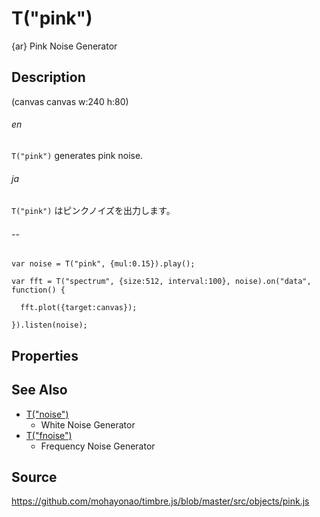 T("pink")
======================
{ar} Pink Noise Generator

## Description ##

(canvas canvas w:240 h:80)

###### en ######
`T("pink")` generates pink noise.
###### ja ######
`T("pink")` はピンクノイズを出力します。
###### -- ######

```timbre
var noise = T("pink", {mul:0.15}).play();

var fft = T("spectrum", {size:512, interval:100}, noise).on("data", function() {

  fft.plot({target:canvas});

}).listen(noise);
```

## Properties ##

## See Also ##
- [T("noise")](./noise.html)
  - White Noise Generator
- [T("fnoise")](./fnoise.html) 
  - Frequency Noise Generator

## Source ##
https://github.com/mohayonao/timbre.js/blob/master/src/objects/pink.js
